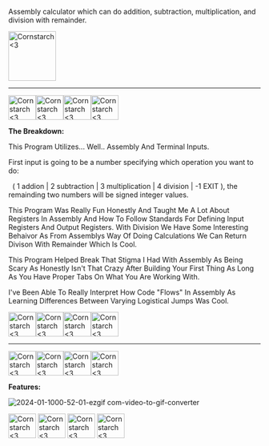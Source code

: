 Assembly calculator which can do addition, subtraction, multiplication, and division with remainder.

 <img src="https://github.com/Kingerthanu/assembly_Calculator/assets/76754592/cfc8ff39-ba03-4f76-b2ba-87d215e8ed75" alt="Cornstarch <3" width="95" height="99">

----------------------------------------------
<img src="https://github.com/Kingerthanu/assembly_Calculator/assets/76754592/2b13929f-092b-4d8c-88e8-5b87df4b7941" alt="Cornstarch <3" width="55" height="49"><img src="https://github.com/Kingerthanu/assembly_Calculator/assets/76754592/2b13929f-092b-4d8c-88e8-5b87df4b7941" alt="Cornstarch <3" width="55" height="49"><img src="https://github.com/Kingerthanu/assembly_Calculator/assets/76754592/2b13929f-092b-4d8c-88e8-5b87df4b7941" alt="Cornstarch <3" width="55" height="49"><img src="https://github.com/Kingerthanu/assembly_Calculator/assets/76754592/2b13929f-092b-4d8c-88e8-5b87df4b7941" alt="Cornstarch <3" width="55" height="49">



**The Breakdown:**

 This Program Utilizes... Well.. Assembly And Terminal Inputs.

 First input is going to be a number specifying which operation you want to do: 
 
&nbsp; ( 1 addion | 2 subtraction | 3 multiplication | 4 division | -1 EXIT ), the remainding two numbers will be signed integer values.

This Program Was Really Fun Honestly And Taught Me A Lot About Registers In Assembly And How To Follow Standards For Defining Input Registers And Output Registers. With Division We Have Some Interesting Behaivor As From Assemblys Way Of Doing Calculations We Can Return Divison With Remainder Which Is Cool. 

This Program Helped Break That Stigma I Had With Assembly As Being Scary As Honestly Isn't That Crazy After Building Your First Thing As Long As You Have Proper Tabs On What You Are Working With.

I've Been Able To Really Interpret How Code "Flows" In Assembly As Learning Differences Between Varying Logistical Jumps Was Cool.
 



<img src="https://github.com/Kingerthanu/assembly_Calculator/assets/76754592/d60c88c0-27b9-40f6-9a21-734159c51813" alt="Cornstarch <3" width="55" height="49"><img src="https://github.com/Kingerthanu/assembly_Calculator/assets/76754592/d60c88c0-27b9-40f6-9a21-734159c51813" alt="Cornstarch <3" width="55" height="49"><img src="https://github.com/Kingerthanu/assembly_Calculator/assets/76754592/d60c88c0-27b9-40f6-9a21-734159c51813" alt="Cornstarch <3" width="55" height="49"><img src="https://github.com/Kingerthanu/assembly_Calculator/assets/76754592/d60c88c0-27b9-40f6-9a21-734159c51813" alt="Cornstarch <3" width="55" height="49">

----------------------------------------------

<img src="https://github.com/Kingerthanu/assembly_Calculator/assets/76754592/74cf7c5f-efe1-4ca5-80a4-bb3d2ad4fe5d" alt="Cornstarch <3" width="55" height="49"><img src="https://github.com/Kingerthanu/assembly_Calculator/assets/76754592/74cf7c5f-efe1-4ca5-80a4-bb3d2ad4fe5d" alt="Cornstarch <3" width="55" height="49"><img src="https://github.com/Kingerthanu/assembly_Calculator/assets/76754592/74cf7c5f-efe1-4ca5-80a4-bb3d2ad4fe5d" alt="Cornstarch <3" width="55" height="49"><img src="https://github.com/Kingerthanu/assembly_Calculator/assets/76754592/74cf7c5f-efe1-4ca5-80a4-bb3d2ad4fe5d" alt="Cornstarch <3" width="55" height="49">


**Features:**
 
 ![2024-01-1000-52-01-ezgif com-video-to-gif-converter](https://github.com/Kingerthanu/assembly_Calculator/assets/76754592/0e1135ae-4c63-49b0-b530-20a613c43cbe)


<img src="https://github.com/Kingerthanu/assembly_Calculator/assets/76754592/c7d5294c-38c7-4411-bba5-8ff709809a56" alt="Cornstarch <3" width="55" height="49"> <img src="https://github.com/Kingerthanu/assembly_Calculator/assets/76754592/c7d5294c-38c7-4411-bba5-8ff709809a56" alt="Cornstarch <3" width="55" height="49"> <img src="https://github.com/Kingerthanu/assembly_Calculator/assets/76754592/c7d5294c-38c7-4411-bba5-8ff709809a56" alt="Cornstarch <3" width="55" height="49"> <img src="https://github.com/Kingerthanu/assembly_Calculator/assets/76754592/c7d5294c-38c7-4411-bba5-8ff709809a56" alt="Cornstarch <3" width="55" height="49">
